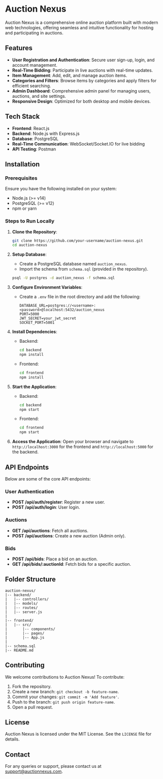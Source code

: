 # Auction Nexus

Auction Nexus is a comprehensive online auction platform built with modern web technologies, offering seamless and intuitive functionality for hosting and participating in auctions.

## Features

- **User Registration and Authentication**: Secure user sign-up, login, and account management.
- **Real-Time Bidding**: Participate in live auctions with real-time updates.
- **Item Management**: Add, edit, and manage auction items.
- **Categories and Filters**: Browse items by categories and apply filters for efficient searching.
- **Admin Dashboard**: Comprehensive admin panel for managing users, auctions, and site settings.
- **Responsive Design**: Optimized for both desktop and mobile devices.

## Tech Stack

- **Frontend**: React.js
- **Backend**: Node.js with Express.js
- **Database**: PostgreSQL
- **Real-Time Communication**: WebSocket/Socket.IO for live bidding
- **API Testing**: Postman

## Installation

### Prerequisites
Ensure you have the following installed on your system:

- Node.js (>= v14)
- PostgreSQL (>= v12)
- npm or yarn

### Steps to Run Locally

1. **Clone the Repository**:
   ```bash
   git clone https://github.com/your-username/auction-nexus.git
   cd auction-nexus
   ```

2. **Setup Database**:
   - Create a PostgreSQL database named `auction_nexus`.
   - Import the schema from `schema.sql` (provided in the repository).

   ```bash
   psql -U postgres -d auction_nexus -f schema.sql
   ```

3. **Configure Environment Variables**:
   - Create a `.env` file in the root directory and add the following:
     ```env
     DATABASE_URL=postgres://<username>:<password>@localhost:5432/auction_nexus
     PORT=5000
     JWT_SECRET=your_jwt_secret
     SOCKET_PORT=5001
     ```

4. **Install Dependencies**:
   - Backend:
     ```bash
     cd backend
     npm install
     ```
   - Frontend:
     ```bash
     cd frontend
     npm install
     ```

5. **Start the Application**:
   - Backend:
     ```bash
     cd backend
     npm start
     ```
   - Frontend:
     ```bash
     cd frontend
     npm start
     ```

6. **Access the Application**:
   Open your browser and navigate to `http://localhost:3000` for the frontend and `http://localhost:5000` for the backend.

## API Endpoints

Below are some of the core API endpoints:

### **User Authentication**
- **POST /api/auth/register**: Register a new user.
- **POST /api/auth/login**: User login.

### **Auctions**
- **GET /api/auctions**: Fetch all auctions.
- **POST /api/auctions**: Create a new auction (Admin only).

### **Bids**
- **POST /api/bids**: Place a bid on an auction.
- **GET /api/bids/:auctionId**: Fetch bids for a specific auction.

## Folder Structure

```
auction-nexus/
|-- backend/
|   |-- controllers/
|   |-- models/
|   |-- routes/
|   |-- server.js
|
|-- frontend/
|   |-- src/
|       |-- components/
|       |-- pages/
|       |-- App.js
|
|-- schema.sql
|-- README.md
```

## Contributing

We welcome contributions to Auction Nexus! To contribute:

1. Fork the repository.
2. Create a new branch: `git checkout -b feature-name`.
3. Commit your changes: `git commit -m 'Add feature'`.
4. Push to the branch: `git push origin feature-name`.
5. Open a pull request.

## License

Auction Nexus is licensed under the MIT License. See the `LICENSE` file for details.

## Contact

For any queries or support, please contact us at [support@auctionnexus.com](mailto:support@auctionnexus.com).


